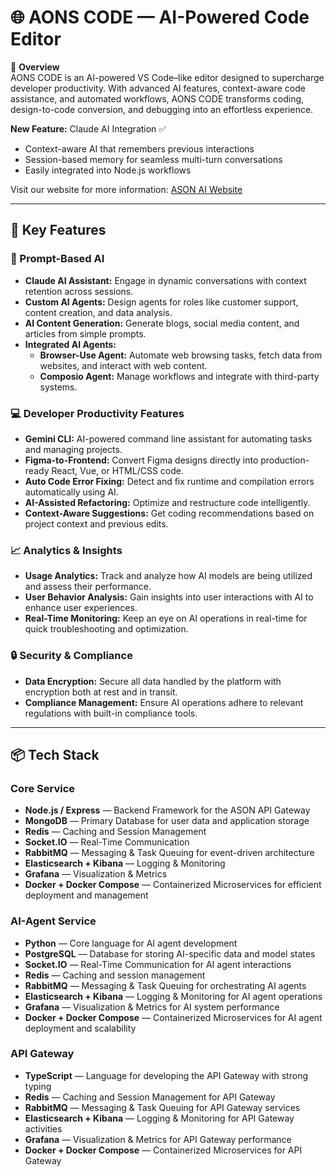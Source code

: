 # 🌐 AONS CODE — AI-Powered Code Editor

🚀 **Overview**  
AONS CODE is an AI-powered VS Code–like editor designed to supercharge developer productivity. With advanced AI features, context-aware code assistance, and automated workflows, AONS CODE transforms coding, design-to-code conversion, and debugging into an effortless experience.


**New Feature:** Claude AI Integration ✅

- Context-aware AI that remembers previous interactions
- Session-based memory for seamless multi-turn conversations
- Easily integrated into Node.js workflows

Visit our website for more information: [ASON AI Website](https://www.insocode.com)

---

## 🌟 Key Features

### 💬 Prompt-Based AI

- **Claude AI Assistant:** Engage in dynamic conversations with context retention across sessions.
- **Custom AI Agents:** Design agents for roles like customer support, content creation, and data analysis.
- **AI Content Generation:** Generate blogs, social media content, and articles from simple prompts.
- **Integrated AI Agents:**
  - **Browser-Use Agent:** Automate web browsing tasks, fetch data from websites, and interact with web content.
  - **Composio Agent:** Manage workflows and integrate with third-party systems.

### 💻 Developer Productivity Features

- **Gemini CLI:** AI-powered command line assistant for automating tasks and managing projects.
- **Figma-to-Frontend:** Convert Figma designs directly into production-ready React, Vue, or HTML/CSS code.
- **Auto Code Error Fixing:** Detect and fix runtime and compilation errors automatically using AI.
- **AI-Assisted Refactoring:** Optimize and restructure code intelligently.
- **Context-Aware Suggestions:** Get coding recommendations based on project context and previous edits.

### 📈 **Analytics & Insights**

- **Usage Analytics:** Track and analyze how AI models are being utilized and assess their performance.
- **User Behavior Analysis:** Gain insights into user interactions with AI to enhance user experiences.
- **Real-Time Monitoring:** Keep an eye on AI operations in real-time for quick troubleshooting and optimization.

### 🔒 **Security & Compliance**

- **Data Encryption:** Secure all data handled by the platform with encryption both at rest and in transit.
- **Compliance Management:** Ensure AI operations adhere to relevant regulations with built-in compliance tools.

---

## 📦 Tech Stack

### Core Service

- **Node.js / Express** — Backend Framework for the ASON API Gateway
- **MongoDB** — Primary Database for user data and application storage
- **Redis** — Caching and Session Management
- **Socket.IO** — Real-Time Communication
- **RabbitMQ** — Messaging & Task Queuing for event-driven architecture
- **Elasticsearch + Kibana** — Logging & Monitoring
- **Grafana** — Visualization & Metrics
- **Docker + Docker Compose** — Containerized Microservices for efficient deployment and management

### AI-Agent Service

- **Python** — Core language for AI agent development
- **PostgreSQL** — Database for storing AI-specific data and model states
- **Socket.IO** — Real-Time Communication for AI agent interactions
- **Redis** — Caching and session management
- **RabbitMQ** — Messaging & Task Queuing for orchestrating AI agents
- **Elasticsearch + Kibana** — Logging & Monitoring for AI agent operations
- **Grafana** — Visualization & Metrics for AI system performance
- **Docker + Docker Compose** — Containerized Microservices for AI agent deployment and scalability

### API Gateway

- **TypeScript** — Language for developing the API Gateway with strong typing
- **Redis** — Caching and Session Management for API Gateway
- **RabbitMQ** — Messaging & Task Queuing for API Gateway services
- **Elasticsearch + Kibana** — Logging & Monitoring for API Gateway activities
- **Grafana** — Visualization & Metrics for API Gateway performance
- **Docker + Docker Compose** — Containerized Microservices for API Gateway

